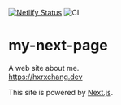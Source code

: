 [![Netlify Status](https://api.netlify.com/api/v1/badges/7ab25039-031d-4639-9cd9-0367b7070f25/deploy-status)](https://app.netlify.com/sites/hxrxchang/deploys)
![CI](https://github.com/hxrxchang/my-next-page/workflows/CI/badge.svg)

# my-next-page
A web site about me.  
https://hxrxchang.dev

This site is powered by [Next.js](https://nextjs.org/).
